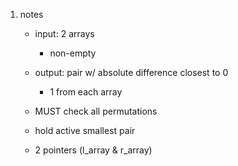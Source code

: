 1. notes
    - input: 2 arrays
        - non-empty
    - output: pair w/ absolute difference closest to 0 
        - 1 from each array

    - MUST check all permutations
    - hold active smallest pair

    - 2 pointers (l_array & r_array)
